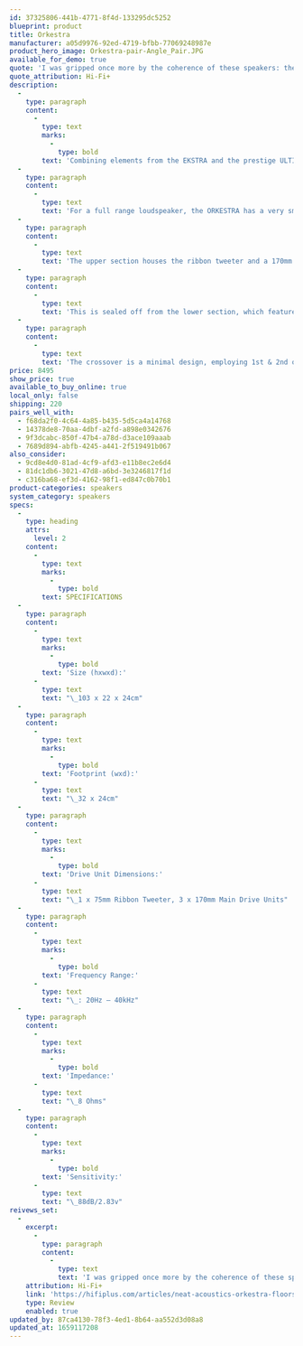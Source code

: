 ```yaml
---
id: 37325806-441b-4771-8f4d-133295dc5252
blueprint: product
title: Orkestra
manufacturer: a05d9976-92ed-4719-bfbb-77069248987e
product_hero_image: Orkestra-pair-Angle_Pair.JPG
available_for_demo: true
quote: 'I was gripped once more by the coherence of these speakers: they let you hear what is creating the sound such as the sliding of fingers on the neck of a double bass but bring out the heart and soul of the song.'
quote_attribution: Hi-Fi+
description:
  -
    type: paragraph
    content:
      -
        type: text
        marks:
          -
            type: bold
        text: 'Combining elements from the EKSTRA and the prestige ULTIMATUM XL6 Model, the Orkestra is a 2.5 way design incorporating a 75mm true ribbon tweeter, and three 170mm main drive units.'
  -
    type: paragraph
    content:
      -
        type: text
        text: 'For a full range loudspeaker, the ORKESTRA has a very small footprint and can be easily accommodated in compact spaces. Combining stunning bass power with delicacy, it delivers a comprehensive depiction of all types of music.'
  -
    type: paragraph
    content:
      -
        type: text
        text: 'The upper section houses the ribbon tweeter and a 170mm drive unit handling bass and midrange, thus acting as a sealed 2-way speaker in its own right.'
  -
    type: paragraph
    content:
      -
        type: text
        text: 'This is sealed off from the lower section, which features two downward-facing 170mm drive units in iso-baric configuration, handling only the very low bass frequencies as if it were an integrated subwoofer.'
  -
    type: paragraph
    content:
      -
        type: text
        text: 'The crossover is a minimal design, employing 1st & 2nd order slopes. The crossover components are all hard-wired, with point-to-point connections in order to maximise integrity. The crossover components are of premium audiophile quality and include high voltage polypropylene capacitors and low loss air-cored inductors.'
price: 8495
show_price: true
available_to_buy_online: true
local_only: false
shipping: 220
pairs_well_with:
  - f68da2f0-4c64-4a85-b435-5d5ca4a14768
  - 14378de8-70aa-4dbf-a2fd-a898e0342676
  - 9f3dcabc-850f-47b4-a78d-d3ace109aaab
  - 7689d894-abfb-4245-a441-2f519491b067
also_consider:
  - 9cd8e4d0-81ad-4cf9-afd3-e11b8ec2e6d4
  - 81dc1db6-3021-47d8-a6bd-3e3246817f1d
  - c316ba68-ef3d-4162-98f1-ed847c0b70b1
product-categories: speakers
system_category: speakers
specs:
  -
    type: heading
    attrs:
      level: 2
    content:
      -
        type: text
        marks:
          -
            type: bold
        text: SPECIFICATIONS
  -
    type: paragraph
    content:
      -
        type: text
        marks:
          -
            type: bold
        text: 'Size (hxwxd):'
      -
        type: text
        text: "\_103 x 22 x 24cm"
  -
    type: paragraph
    content:
      -
        type: text
        marks:
          -
            type: bold
        text: 'Footprint (wxd):'
      -
        type: text
        text: "\_32 x 24cm"
  -
    type: paragraph
    content:
      -
        type: text
        marks:
          -
            type: bold
        text: 'Drive Unit Dimensions:'
      -
        type: text
        text: "\_1 x 75mm Ribbon Tweeter, 3 x 170mm Main Drive Units"
  -
    type: paragraph
    content:
      -
        type: text
        marks:
          -
            type: bold
        text: 'Frequency Range:'
      -
        type: text
        text: "\_: 20Hz – 40kHz"
  -
    type: paragraph
    content:
      -
        type: text
        marks:
          -
            type: bold
        text: 'Impedance:'
      -
        type: text
        text: "\_8 Ohms"
  -
    type: paragraph
    content:
      -
        type: text
        marks:
          -
            type: bold
        text: 'Sensitivity:'
      -
        type: text
        text: "\_88dB/2.83v"
reivews_set:
  -
    excerpt:
      -
        type: paragraph
        content:
          -
            type: text
            text: 'I was gripped once more by the coherence of these speakers: they let you hear what is creating the sound such as the sliding of fingers on the neck of a double bass but bring out the heart and soul of the song.'
    attribution: Hi-Fi+
    link: 'https://hifiplus.com/articles/neat-acoustics-orkestra-floorstanding-speaker/#:~:text=Orkestra%20is%20a%20reasonably%20dark,are%20all%20about%20musical%20fluency.'
    type: Review
    enabled: true
updated_by: 87ca4130-78f3-4ed1-8b64-aa552d3d08a8
updated_at: 1659117208
---
```

